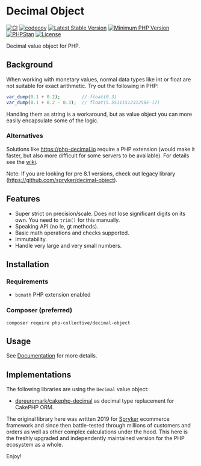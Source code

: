 #  Decimal Object

[![CI](https://github.com/php-collective/decimal-object/actions/workflows/ci.yml/badge.svg?branch=master)](https://github.com/php-collective/decimal-object/actions/workflows/ci.yml)
[![codecov](https://codecov.io/gh/php-collective/decimal-object/branch/master/graph/badge.svg?token=L1thFB9nOG)](https://codecov.io/gh/php-collective/decimal-object)
[![Latest Stable Version](https://poser.pugx.org/php-collective/decimal-object/v/stable.svg)](https://packagist.org/packages/php-collective/decimal-object)
[![Minimum PHP Version](https://img.shields.io/badge/php-%3E%3D%208.1-8892BF.svg)](https://php.net/)
[![PHPStan](https://img.shields.io/badge/PHPStan-level%208-brightgreen.svg?style=flat)](https://phpstan.org/)
[![License](https://poser.pugx.org/php-collective/decimal-object/license)](https://packagist.org/packages/php-collective/decimal-object)

Decimal value object for PHP.

## Background
When working with monetary values, normal data types like int or float are not suitable for exact arithmetic.
Try out the following in PHP:
```php
var_dump(0.1 + 0.2);        // float(0.3)
var_dump(0.1 + 0.2 - 0.3);  // float(5.5511151231258E-17)
```

Handling them as string is a workaround, but as value object you can more easily encapsulate some of the logic.

### Alternatives
Solutions like https://php-decimal.io require a PHP extension (would make it faster, but also more difficult for some
servers to be available). For details see the [wiki](https://github.com/php-collective/decimal-object/wiki).

Note: If you are looking for pre 8.1 versions, check out legacy library (https://github.com/spryker/decimal-object).

## Features

- Super strict on precision/scale. Does not lose significant digits on its own. You need to `trim()` for this manually.
- Speaking API (no le, gt methods).
- Basic math operations and checks supported.
- Immutability.
- Handle very large and very small numbers.

## Installation

### Requirements

- `bcmath` PHP extension enabled

### Composer (preferred)
```
composer require php-collective/decimal-object
```

## Usage

See [Documentation](/docs) for more details.

## Implementations
The following libraries are using the `Decimal` value object:

- [dereuromark/cakephp-decimal](https://github.com/dereuromark/cakephp-decimal) as decimal type replacement for CakePHP ORM.

The original library here was written 2019 for [Spryker](https://spryker.com/) ecommerce framework
and since then battle-tested through millions of customers and orders as well as other complex calculations under the hood.
This here is the freshly upgraded and independently maintained version for the PHP ecosystem as a whole.

Enjoy!
